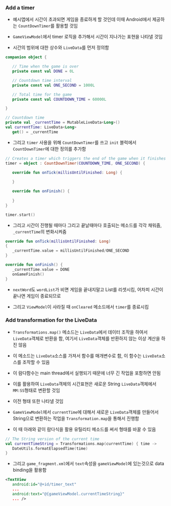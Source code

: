 ### Add a timer
- 예시앱에서 시간이 초과되면 게임을 종료하게 할 것인데 이때 Android에서 제공하는 `CountDownTimer`를 활용할 것임

- `GameViewModel`에서 timer 로직을 추가해서 시간이 지나가는 표현을 나타낼 것임

- 시간의 범위에 대한 상수와 `LiveData`를 먼저 정의함

```kotlin
companion object {

   // Time when the game is over
   private const val DONE = 0L

   // Countdown time interval
   private const val ONE_SECOND = 1000L

   // Total time for the game
   private const val COUNTDOWN_TIME = 60000L

}

// Countdown time
private val _currentTime = MutableLiveData<Long>()
val currentTime: LiveData<Long>
   get() = _currentTime
```

- 그리고 `timer` 사용을 위해 `CountDownTimer`를 쓰고 `init` 블럭에서 `CountDownTimer`에 대한 정의를 추가함

```kotlin
// Creates a timer which triggers the end of the game when it finishes
timer = object : CountDownTimer(COUNTDOWN_TIME, ONE_SECOND) {

   override fun onTick(millisUntilFinished: Long) {
       
   }

   override fun onFinish() {
       
   }
}

timer.start()
```

- 그리고 시간이 진행될 때마다 그리고 끝날때마다 호출되는 메소드를 각각 채워줌, `_currentTime`의 변화시켜줌

```kotlin
override fun onTick(millisUntilFinished: Long)
{
   _currentTime.value = millisUntilFinished/ONE_SECOND
}

override fun onFinish() {
   _currentTime.value = DONE
   onGameFinish()
}
```

- `nextWord`도 `wordList`가 비면 게임을 끝내지말고 List를 리셋시킴, 어차피 시간이 끝나면 게임이 종료되므로

- 그리고 `ViewModel`이 사라질 때 `onCleared` 메소드에서 `timer`를 종료시킴

### Add transformation for the LiveData
- `Transformations.map()` 메소드는 `LiveData`에서 데이터 조작을 하여서 `LiveData`객체로 반환을 함, 여기서 `LiveData`객체를 반환하지 않는 이상 계산을 하진 않음

- 이 메소드는 `LiveData`소스를 가져서 함수를 매개변수로 함, 이 함수는 `LiveData`소스를 조작할 수 있음

- 이 람다함수는 main thread에서 실행되기 때문에 너무 긴 작업을 포함하면 안됨

- 이를 활용하여 `LiveData`객체의 시간표현은 새로운 String `LiveData`객체에서 `MM:SS`형태로 변환할 것임

- 이전 형태 또한 나타낼 것임

- `GameViewModel`에서 `currentTime`에 대해서 새로운 `LiveData`객체를 만들어서 String으로 변환하는 작업을 `Transformation.map`을 통해서 진행함

- 이 때 아래와 같이 람다식을 활용 유틸리티 메소드를 써서 형태를 바꿀 수 있음

```kotlin
// The String version of the current time
val currentTimeString = Transformations.map(currentTime) { time ->
   DateUtils.formatElapsedTime(time)
}
```

- 그리고 `game_fragment.xml`에서 `text`속성을 `gameViewModel`에 있는것으로 data binding을 활용함

```xml
<TextView
   android:id="@+id/timer_text"
   ...
   android:text="@{gameViewModel.currentTimeString}"
   ... />
```

